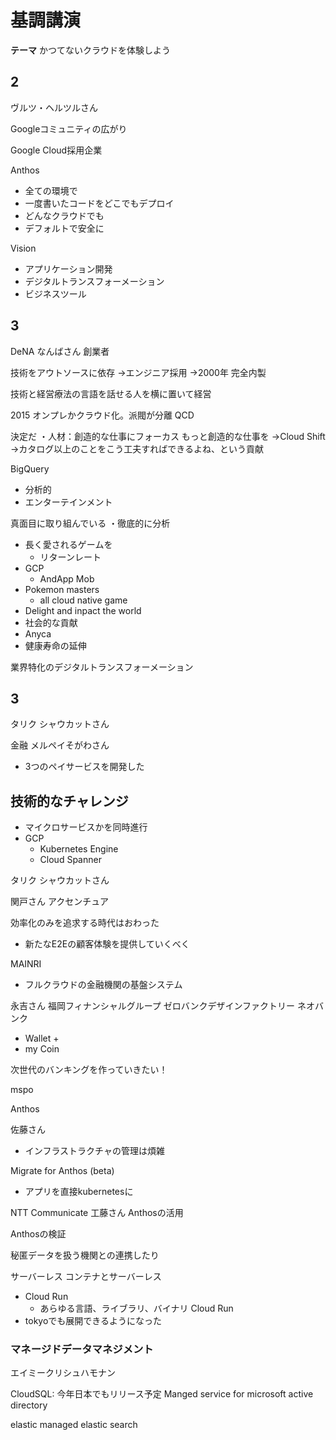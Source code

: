 # 基調講演

**テーマ** かつてないクラウドを体験しよう

## 2
ヴルツ・ヘルツルさん

Googleコミュニティの広がり

Google Cloud採用企業

Anthos
- 全ての環境で
- 一度書いたコードをどこでもデプロイ
- どんなクラウドでも
- デフォルトで安全に

Vision
- アプリケーション開発
- デジタルトランスフォーメーション
- ビジネスツール

## 3
DeNA なんばさん
創業者

技術をアウトソースに依存
→エンジニア採用
→2000年 完全内製

技術と経営療法の言語を話せる人を横に置いて経営

2015 オンプレかクラウド化。派閥が分離
QCD


決定だ
・人材：創造的な仕事にフォーカス
  もっと創造的な仕事を
→Cloud Shift
→カタログ以上のことをこう工夫すればできるよね、という貢献

BigQuery 
- 分析的
- エンターテインメント

真面目に取り組んでいる
・徹底的に分析
- 長く愛されるゲームを
    - リターンレート
- GCP
    - AndApp Mob
- Pokemon masters 
    - all cloud native game
- Delight and inpact the world
- 社会的な貢献
- Anyca
- 健康寿命の延伸


業界特化のデジタルトランスフォーメーション

## 3 
タリク シャウカットさん

金融
メルペイそがわさん
* 3つのペイサービスを開発した

技術的なチャレンジ
- 
- マイクロサービスかを同時進行
- GCP
    - Kubernetes Engine
    - Cloud Spanner

タリク シャウカットさん

関戸さん
アクセンチュア

効率化のみを追求する時代はおわった
- 新たなE2Eの顧客体験を提供していくべく

MAINRI
- フルクラウドの金融機関の基盤システム

永吉さん
福岡フィナンシャルグループ ゼロバンクデザインファクトリー
ネオバンク
- Wallet +
- my Coin

次世代のバンキングを作っていきたい！

mspo

Anthos

佐藤さん
- インフラストラクチャの管理は煩雑

Migrate for Anthos (beta)
- アプリを直接kubernetesに

NTT Communicate
工藤さん
Anthosの活用

Anthosの検証

秘匿データを扱う機関との連携したり

サーバーレス
コンテナとサーバーレス

* Cloud Run
    * あらゆる言語、ライブラリ、バイナリ
Cloud Run
* tokyoでも展開できるようになった


### マネージドデータマネジメント
エイミークリシュハモナン

CloudSQL: 今年日本でもリリース予定
Manged service for microsoft active directory

elastic
managed elastic search






